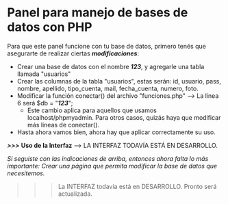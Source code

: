 # Panel para manejo de bases de datos con PHP #

Para que este panel funcione con tu base de datos, primero tenés que asegurarte de realizar ciertas ***modificaciones***: 
* Crear una base de datos con el nombre ***123***, y agregarle una tabla llamada "usuarios"
* Crear las columnas de la tabla "usuarios", estas serán: id, usuario, pass, nombre, apellido, tipo_cuenta, mail, fecha_cuenta, numero, foto.
* Modificar la función conectar() del archivo "funciones.php" --> La línea 6 será $db = "***123***";
  * Este cambio aplica para aquellos que usamos localhost/phpmyadmin. Para otros casos, quizás haya que modificar más lineas de conectar().
* Hasta ahora vamos bien, ahora hay que aplicar correctamente su uso. 

___>>>___ __Uso de la Interfaz__ --> LA INTERFAZ TODAVÍA ESTÁ EN DESARROLLO.

*Si seguiste con las indicaciones de arriba, entonces ahora falta lo más importante: Crear una página que permita modificar la base de datos que necesitemos.*

>>> La INTERFAZ todavía está en DESARROLLO. Pronto será actualizada.
